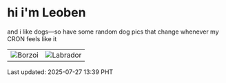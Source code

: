 # hi i'm Leoben

and i like dogs—so have some random dog pics that change whenever my CRON feels like it

|  |  |
|--------|----------|
| ![Borzoi](https://random-dog-vercel.vercel.app/api/random-borzoi?v=1753594784) | ![Labrador](https://random-dog-vercel.vercel.app/api/random-labrador?v=1753594784) |

Last updated: 2025-07-27 13:39 PHT
